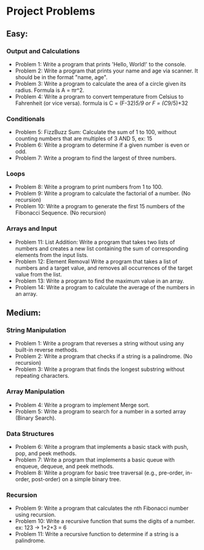 # Project Problems

## Easy:

### Output and Calculations
- Problem 1: Write a program that prints 'Hello, World!' to the console.
- Problem 2: Write a program that prints your name and age via scanner. It should be in the format "name, age".
- Problem 3: Write a program to calculate the area of a circle given its radius. Formula is A = πr^2.
- Problem 4: Write a program to convert temperature from Celsius to Fahrenheit (or vice versa). formula is C = (F-32)*5/9 or F = (C*9/5)+32

### Conditionals
- Problem 5: FizzBuzz Sum: Calculate the sum of 1 to 100, without counting numbers that are multiples of 3 AND 5, ex: 15
- Problem 6: Write a program to determine if a given number is even or odd.
- Problem 7:  Write a program to find the largest of three numbers.

### Loops
- Problem 8: Write a program to print numbers from 1 to 100.
- Problem 9:  Write a program to calculate the factorial of a number. (No recursion)
- Problem 10: Write a program to generate the first 15 numbers of the Fibonacci Sequence. (No recursion)

### Arrays and Input
- Problem 11: List Addition:  Write a program that takes two lists of numbers and creates a new list containing the sum of corresponding elements from the input lists.
- Problem 12: Element Removal  Write a program that takes a list of numbers and a target value, and removes all occurrences of the target value from the list.
- Problem 13: Write a program to find the maximum value in an array.
- Problem 14: Write a program to calculate the average of the numbers in an array.

## Medium:

### String Manipulation
- Problem 1: Write a program that reverses a string without using any built-in reverse methods.
- Problem 2: Write a program that checks if a string is a palindrome. (No recursion)
- Problem 3: Write a program that finds the longest substring without repeating characters.

### Array Manipulation
- Problem 4: Write a program to implement Merge sort.
- Problem 5: Write a program to search for a number in a sorted array (Binary Search).

### Data Structures
- Problem 6: Write a program that implements a basic stack with push, pop, and peek methods.
- Problem 7: Write a program that implements a basic queue with enqueue, dequeue, and peek methods.
- Problem 8: Write a program for basic tree traversal (e.g., pre-order, in-order, post-order) on a simple binary tree.

### Recursion
- Problem 9: Write a program that calculates the nth Fibonacci number using recursion.
- Problem 10: Write a recursive function that sums the digits of a number. ex: 123 -> 1+2+3 = 6
- Problem 11: Write a recursive function to determine if a string is a palindrome.